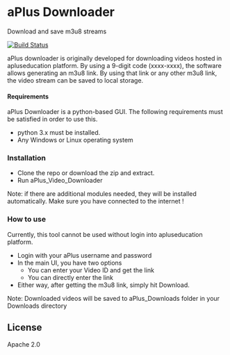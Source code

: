# aPlus Downloader
Download and save m3u8 streams

[![Build Status](https://travis-ci.org/joemccann/dillinger.svg?branch=master)](https://travis-ci.org/joemccann/dillinger)

aPlus downloader is originally developed for downloading videos hosted in apluseducation platform. By using a 9-digit code (xxxx-xxxx), the software allows generating an m3u8 link. By using that link or any other m3u8 link, the video stream can be saved to local storage.
#### Requirements 

aPlus Downloader is a python-based GUI. The following requirements must be satisfied in order to use this.

* python 3.x must be installed.
* Any Windows or Linux operating system


### Installation

* Clone the repo or download the zip and extract.
* Run aPlus_Video_Downloader

Note: if there are additional modules needed, they will be installed automatically. Make sure you have connected to the internet !


### How to use

Currently, this tool cannot be used without login into apluseducation platform.

* Login with your aPlus username and password
* In the main UI, you have two options
   - You can enter your Video ID and get the link
   - You can directly enter the link
* Either way, after getting the m3u8 link, simply hit Download.

Note: Downloaded videos will be saved to aPlus_Downloads folder in your Downloads directory


## License

Apache 2.0